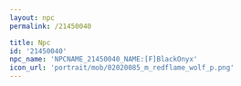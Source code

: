 ```yaml
---
layout: npc
permalink: /21450040

title: Npc
id: '21450040'
npc_name: 'NPCNAME_21450040_NAME:[F]BlackOnyx'
icon_url: 'portrait/mob/02020085_m_redflame_wolf_p.png'
---
```

